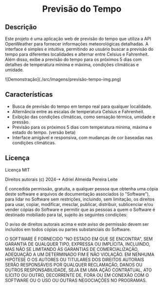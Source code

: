 <h1 align="center">Previsão do Tempo</h1>

## Descrição

Este projeto é uma aplicação web de previsão do tempo que utiliza a API OpenWeather para fornecer informações meteorológicas detalhadas. A interface é simples e intuitiva, permitindo ao usuário buscar a previsão do tempo para diferentes localidades e alternar entre Celsius e Fahrenheit. Além disso, exibe a previsão do tempo para os próximos 5 dias com detalhes de temperatura mínima e máxima, condições climáticas e umidade.

<div alig="center">
  ![Demonstração](./src/imagens/previsão-tempo-img.png)
</div>

## Características

- Busca de previsão do tempo em tempo real para qualquer localidade.
- Alternância entre as escalas de temperatura Celsius e Fahrenheit.
- Exibição das condições climáticas, como sensação térmica, umidade e pressão.
- Previsão para os próximos 5 dias com temperatura mínima, máxima e estado do tempo. (versão beta)
- Interface amigável e responsiva, com mudanças de cor baseadas nas condições climáticas.

## Licença

Licença MIT

Direitos autorais (c) 2024-* Adriel Almeida Pereira Leite

É concedida permissão, gratuita, a qualquer pessoa que obtenha uma cópia
deste software e arquivos de documentação associados (o "Software"), para lidar
no Software sem restrições, incluindo, sem limitação, os direitos
para usar, copiar, modificar, mesclar, publicar, distribuir, sublicenciar e/ou vender
cópias do Software e permitir que as pessoas a quem o Software é destinado
mobiliado para tal, sujeito às seguintes condições:

O aviso de direitos autorais acima e este aviso de permissão devem ser incluídos em todos
cópias ou partes substanciais do Software.

O SOFTWARE É FORNECIDO "NO ESTADO EM QUE SE ENCONTRA", SEM GARANTIA DE QUALQUER TIPO, EXPRESSA OU
IMPLÍCITA, INCLUINDO, MAS NÃO SE LIMITANDO ÀS GARANTIAS DE COMERCIALIZAÇÃO,
ADEQUAÇÃO A UM DETERMINADO FIM E NÃO VIOLAÇÃO. EM NENHUMA HIPÓTESE O
OS AUTORES OU TITULARES DOS DIREITOS AUTORAIS SERÃO RESPONSÁVEIS POR QUALQUER RECLAMAÇÃO, DANOS OU OUTROS
RESPONSABILIDADE, SEJA EM UMA AÇÃO CONTRATUAL, ATO ILÍCITO OU OUTRO, DECORRENTE DE,
FORA OU EM CONEXÃO COM O SOFTWARE OU O USO OU OUTRAS NEGOCIAÇÕES NO
PROGRAMAS.
